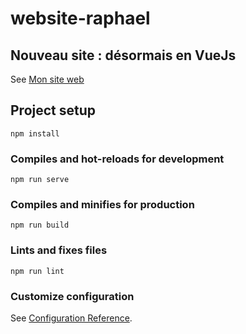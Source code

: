 # website-raphael

## Nouveau site : désormais en VueJs
See [Mon site web](https://raphael-bauvin.firebaseapp.com/#/) 

## Project setup
```
npm install
```

### Compiles and hot-reloads for development
```
npm run serve
```

### Compiles and minifies for production
```
npm run build
```

### Lints and fixes files
```
npm run lint
```

### Customize configuration
See [Configuration Reference](https://cli.vuejs.org/config/).

